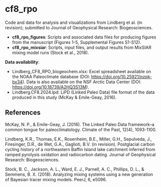 # cf8_rpo

Code and data for analysis and visualizations from Lindberg et al. (in revision); submitted to Journal of Geophysical Research: Biogeosciences.

- **cf8_rpo_figures**: Scripts and associated data files for producing figures from the manuscript (Figures 1-5, Supplemental Figures S1-S12).
- **cf8_rpo_mixsiar**: Scripts, input files, and output results from MixSIAR mixing model runs (Stock et al., 2018). 

**Data availability**: 
- Lindberg_CF8_RPO_biogeochem.xlsx: Excel spreadsheet available on the NOAA Paleoclimate database (DOI: https://doi.org/10.25921/pzpk-bx34). Data is also available on the NSF Arctic Data Center (DOI: https://doi.org/10.18739/A2HQ3S13M).
- Lindberg.CF8.2024.lpd: LiPD (Linked Paleo Data) file format of the data produced in this study (McKay & Emile-Geay, 2016).

## References
McKay, N. P., & Emile-Geay, J. (2016). The Linked Paleo Data framework–a common tongue for paleoclimatology. Climate of the Past, 12(4), 1093-1100.

Lindberg, K.R., Thomas, E.K., Rosenheim, B.E., Miller, G.H., Sepulveda, J., Firesinger, D.R., de Wet, G.A., Gaglioti, B.V. (in revision). Postglacial carbon cycling history of a northeastern Baffin Island lake catchment inferred from ramped pyrolysis oxidation and radiocarbon dating. Journal of Geophysical Research: Biogeosciences.

Stock, B. C., Jackson, A. L., Ward, E. J., Parnell, A. C., Phillips, D. L., & Semmens, B. X. (2018). Analyzing mixing systems using a new generation of Bayesian tracer mixing models. PeerJ, 6, e5096.
